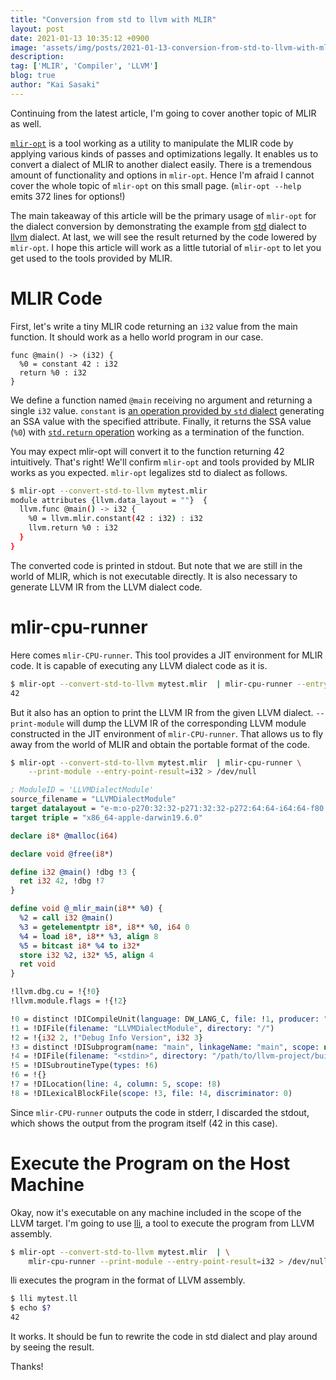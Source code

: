 ```yaml
---
title: "Conversion from std to llvm with MLIR"
layout: post
date: 2021-01-13 10:35:12 +0900
image: 'assets/img/posts/2021-01-13-conversion-from-std-to-llvm-with-mlir/catch.jpg'
description:
tag: ['MLIR', 'Compiler', 'LLVM']
blog: true
author: "Kai Sasaki"
---
```


Continuing from the latest article, I'm going to cover another topic of MLIR as well.

[`mlir-opt`](https://mlir.llvm.org/docs/Tutorials/Toy/Ch-2/#interfacing-with-mlir) is a tool working as a utility to manipulate the MLIR code by applying various kinds of passes and optimizations legally. It enables us to convert a dialect of MLIR to another dialect easily. There is a tremendous amount of functionality and options in `mlir-opt`. Hence I'm afraid I cannot cover the whole topic of `mlir-opt` on this small page. (`mlir-opt --help` emits 372 lines for options!)

The main takeaway of this article will be the primary usage of `mlir-opt` for the dialect conversion by demonstrating the example from [std](https://mlir.llvm.org/docs/Dialects/Standard/) dialect to [llvm](https://mlir.llvm.org/docs/Dialects/LLVM/) dialect. At last, we will see the result returned by the code lowered by `mlir-opt`. I hope this article will work as a little tutorial of `mlir-opt` to let you get used to the tools provided by MLIR.

# MLIR Code

First, let's write a tiny MLIR code returning an `i32` value from the main function. It should work as a hello world program in our case.

```
func @main() -> (i32) {
  %0 = constant 42 : i32
  return %0 : i32
}
```

We define a function named `@main` receiving no argument and returning a single `i32` value. `constant` is [an operation provided by `std` dialect](https://mlir.llvm.org/docs/Dialects/Standard/#stdconstant-constantop) generating an SSA value with the specified attribute. Finally, it returns the SSA value (`%0`) with [`std.return` operation](https://mlir.llvm.org/docs/Dialects/Standard/#stdreturn-returnop) working as a termination of the function.

You may expect mlir-opt will convert it to the function returning 42 intuitively. That's right! We'll confirm `mlir-opt` and tools provided by MLIR works as you expected. `mlir-opt` legalizes std to dialect as follows.

```bash
$ mlir-opt --convert-std-to-llvm mytest.mlir
module attributes {llvm.data_layout = ""}  {
  llvm.func @main() -> i32 {
    %0 = llvm.mlir.constant(42 : i32) : i32
    llvm.return %0 : i32
  }
}
```

The converted code is printed in stdout. But note that we are still in the world of MLIR, which is not executable directly. It is also necessary to generate LLVM IR from the LLVM dialect code.

# mlir-cpu-runner

Here comes `mlir-CPU-runner`. This tool provides a JIT environment for MLIR code. It is capable of executing any LLVM dialect code as it is.

```bash
$ mlir-opt --convert-std-to-llvm mytest.mlir  | mlir-cpu-runner --entry-point-result=i32
42
```

But it also has an option to print the LLVM IR from the given LLVM dialect. `--print-module` will dump the LLVM IR of the corresponding LLVM module constructed in the JIT environment of `mlir-CPU-runner`. That allows us to fly away from the world of MLIR and obtain the portable format of the code.

```bash
$ mlir-opt --convert-std-to-llvm mytest.mlir  | mlir-cpu-runner \
    --print-module --entry-point-result=i32 > /dev/null
```


```llvm
; ModuleID = 'LLVMDialectModule'
source_filename = "LLVMDialectModule"
target datalayout = "e-m:o-p270:32:32-p271:32:32-p272:64:64-i64:64-f80:128-n8:16:32:64-S128"
target triple = "x86_64-apple-darwin19.6.0"

declare i8* @malloc(i64)

declare void @free(i8*)

define i32 @main() !dbg !3 {
  ret i32 42, !dbg !7
}

define void @_mlir_main(i8** %0) {
  %2 = call i32 @main()
  %3 = getelementptr i8*, i8** %0, i64 0
  %4 = load i8*, i8** %3, align 8
  %5 = bitcast i8* %4 to i32*
  store i32 %2, i32* %5, align 4
  ret void
}

!llvm.dbg.cu = !{!0}
!llvm.module.flags = !{!2}

!0 = distinct !DICompileUnit(language: DW_LANG_C, file: !1, producer: "mlir", isOptimized: true, runtimeVersion: 0, emissionKind: FullDebug)
!1 = !DIFile(filename: "LLVMDialectModule", directory: "/")
!2 = !{i32 2, !"Debug Info Version", i32 3}
!3 = distinct !DISubprogram(name: "main", linkageName: "main", scope: null, file: !4, line: 2, type: !5, scopeLine: 2, spFlags: DISPFlagDefinition | DISPFlagOptimized, unit: !0, retainedNodes: !6)
!4 = !DIFile(filename: "<stdin>", directory: "/path/to/llvm-project/build")
!5 = !DISubroutineType(types: !6)
!6 = !{}
!7 = !DILocation(line: 4, column: 5, scope: !8)
!8 = !DILexicalBlockFile(scope: !3, file: !4, discriminator: 0)
```

Since `mlir-CPU-runner` outputs the code in stderr, I discarded the stdout, which shows the output from the program itself (42 in this case).

# Execute the Program on the Host Machine

Okay, now it's executable on any machine included in the scope of the LLVM target. I'm going to use [lli](https://llvm.org/docs/CommandGuide/lli.html), a tool to execute the program from LLVM assembly.

```bash
$ mlir-opt --convert-std-to-llvm mytest.mlir  | \
    mlir-cpu-runner --print-module --entry-point-result=i32 > /dev/null 2> mytest.ll
```

lli executes the program in the format of LLVM assembly.

```bash
$ lli mytest.ll
$ echo $?
42
```

It works. It should be fun to rewrite the code in std dialect and play around by seeing the result.

Thanks!


